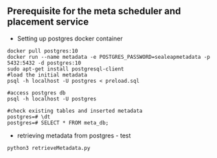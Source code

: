 ## Prerequisite for the meta scheduler and placement service

* Setting up postgres docker container
~~~~
docker pull postgres:10
docker run --name metadata -e POSTGRES_PASSWORD=sealeapmetadata -p 5432:5432 -d postgres:10
sudo apt-get install postgresql-client
#load the initial metadata
psql -h localhost -U postgres < preload.sql 

#access postgres db 
psql -h localhost -U postgres

#check existing tables and inserted metadata
postgres=# \dt
postgres=# SELECT * FROM meta_db;
~~~~
* retrieving metadata from postgres - test
~~~~
python3 retrieveMetadata.py
~~~~
